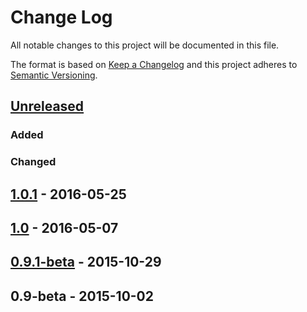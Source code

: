 # Change Log
All notable changes to this project will be documented in this file.

The format is based on [Keep a Changelog](http://keepachangelog.com/) 
and this project adheres to [Semantic Versioning](http://semver.org/).

## [Unreleased]
### Added

### Changed

## [1.0.1] - 2016-05-25

## [1.0] - 2016-05-07

## [0.9.1-beta] - 2015-10-29

## 0.9-beta - 2015-10-02

[Unreleased]: https://github.com/kyleniemeyer/pyJac/compare/v1.0.1...HEAD
[1.0.1]: https://github.com/kyleniemeyer/pyJac/compare/v1.0...v1.0.1
[1.0]: https://github.com/kyleniemeyer/pyJac/compare/v0.9.1-beta...v1.0
[0.9.1-beta]: https://github.com/kyleniemeyer/pyJac/compare/v0.9-beta...v0.9.1-beta
